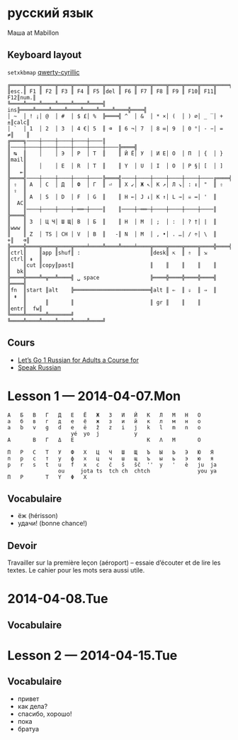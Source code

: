 русский язык
============

Маша at Mabillon

Keyboard layout
---------------

`setxkbmap` [qwerty-cyrillic](https://github.com/alexherbo2/alexherbo2.github.io/blob/X11/xkb/symbols/qwerty-cyrillic)

```
╔════╦════╦════╦════╦════╦════╦════╦════╦════╦════╦════╦════╦════╦════╦════╗
║esc.║ F1 ║ F2 ║ F3 ║ F4 ║ F5 ║del ║ F6 ║ F7 ║ F8 ║ F9 ║ F10║ F11║ F12║num.║
╚════╩════╩════╩════╩════╩════╣ ins╠════╩════╩════╩════╩════╩════╩════╬════╣
│ ~  │ ! ¡│ @  │ #  │ $ £│ %  ╠════╣ ^  │ &  │ * ×│ (  │ ) ∅│ _ ‾│ + ±║calc║
│ `  │ 1  │ 2  │ 3  │ 4 €│ 5  ║ ⌫  ║ 6 ¬│ 7  │ 8 ∞│ 9  │ 0 °│ - −│ = ≠║    ║
╔════╗────┼────┼────┼────┼────║    ║────┼────┼────┼────┼────┼────┼────╠════╣
║ ↹  ║    │    │ Э  │ Р  │ Т  ║    ║ Й Ё│ У  │ И Е│ О  │ П  │ {  │ }  ║mail║
║    ║    │    │ E  │ R  │ T  ║    ║ Y  │ U  │ I  │ O  │ P §│ [  │ ]  ║   ⇤║
╠════╣────┼────┼────┼────┼────╠════╣────┼────┼────┼────┼────┼────╔════╬════╣
║ ⇧  ║ А  │ С  │ Д  │ Ф  │ Г  ║ ⏎  ║ Х ↙│ Ж ↖│ К ↗│ Л ↘│ : ↕│ "  ║ ⇧  ║ ⇪  ║
║    ║ A  │ S  │ D  │ F  │ G  ║    ║ H ←│ J ↓│ K ↑│ L →│ ☠ ↔│ '  ║    ║  AC║
║    ║────┼────┼────┼─══─┼────║    ║────┼─══─┼────┼────┼────┼────║    ╠════╣
║    ║ З  │ Ц Ч│ Ш Щ│ В  │ Б  ║    ║ Н  │ М  │ ;  │ :  │ ? †│ |  ║    ║www ║
║    ║ Z  │ TS │ CH │ V  │ B  ║   ‐║ N  │ M  │ , •│ . …│ / ÷│ \  ║   +║   ⌫║
╠════╬════╦════╦════╦════╧════╩════╩════╧════╦════╦════╦════╦════╬════╬════╣
║ctrl║    ║app ║shuf║ :                      ║desk║ ⇱  ║ ⇑  ║ ⇲  ║ctrl║ ⇞  ║
║    ║cut ║copy║past║                        ║    ║    ║    ║    ║    ║  bk║
╠════╬════╩═╦══╩════╣ ␣ space                ╠════╬════╬════╬════╣    ╠════╣
║fn  ║start ║alt    ╠════════════════════════╣alt ║ ⇐  ║ ⇓  ║ ⇒  ║    ║ ⇟  ║
║    ║      ║       ║                        ║ gr ║    ║    ║    ║entr║  fw║
╚════╩══════╩═══════╝                        ╚════╩════╩════╩════╩════╩════╝
```

Cours
-----

 * [Let’s Go 1 Russian for Adults a Course for](https://docs.google.com/file/d/0B9BvHYjyeIQgVmd4UHRVUlkwQjA)
 * [Speak Russian](http://speak-russian.cie.ru)

# Lesson 1 — 2014-04-07.Mon

```
А   Б   В   Г   Д   Е   Ё   Ж   З   И   Й   К   Л   М   Н   О
а   б   в   г   д   е   ё   ж   з   и   й   к   л   м   н   о
a   b   v   g   d   e   ë   ž   z   i   j   k   l   m   n   o
                    yé  yo  j           y
Α       Β   Γ   Δ   Ε                       Κ   Λ   Μ       Ο
```
```
П   Р   С   Т   У   Ф   Х   Ц   Ч   Ш   Щ   Ъ   Ы   Ь   Э   Ю   Я
п   р   с   т   у   ф   х   ц   ч   ш   щ   ъ   ы   ь   э   ю   я
p   r   s   t   u   f   x   c   č   š   šč  ''  y   '   è   ju  ja
                ou     jota ts  tch ch  chtch               you ya
Π   Ρ       Τ   Υ   Φ   Χ
```

## Vocabulaire

 * ёж (hérisson)
 * удачи! (bonne chance!)

## Devoir

Travailler sur la première leçon (aéroport) – essaie d’écouter et de lire les
textes.  Le cahier pour les mots sera aussi utile.

# 2014-04-08.Tue

## Vocabulaire

# Lesson 2 — 2014-04-15.Tue

## Vocabulaire

 * привет
 * как дела?
 * спасибо, хорошо!
 * пока
 * братуа
